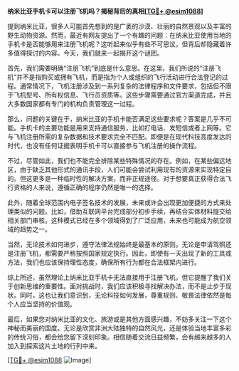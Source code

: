 **纳米比亚手机卡可以注册飞机吗？揭秘背后的真相[[TG💪+ @esim1088](https://t.me/s/esim1088)]**

提到纳米比亚，很多人可能首先想到的是广袤的沙漠、壮丽的自然景观以及丰富的野生动物资源。然而，最近有网友提出了一个有趣的问题：在纳米比亚使用当地的手机卡是否能够用来注册飞机呢？这听起来似乎有些不可思议，但背后却隐藏着许多值得探讨的内容。今天，我们就来一起揭开这个谜团。

首先，我们需要明确“注册飞机”到底是什么意思。在这里，我们所说的“注册飞机”并不是指购买或拥有飞机，而是指为个人或组织的飞行活动进行合法登记的过程。通常情况下，飞机注册涉及到一系列复杂的法律程序和文件要求，包括但不限于飞机型号、所有权信息、飞行员资质等。这些步骤需要通过官方渠道完成，并且大多数国家都有专门的机构负责管理这一过程。

那么，问题的关键在于，纳米比亚的手机卡能否满足这些要求呢？答案是几乎不可能。手机卡的主要功能是用来支持通信服务，比如打电话、发短信或者上网等。它与飞机注册所需的复杂数据和技术要求完全不匹配。即便是在现代科技高度发达的时代，也没有任何证据表明手机卡可以直接参与飞机注册的操作流程。

不过，尽管如此，我们也不能完全排除某些特殊情况的存在。例如，在某些偏远地区，由于缺乏其他形式的通讯手段，人们可能会尝试利用现有的资源来实现特定目的。但这更多是一种临时性的解决方案，而非正规途径。对于想要真正获得合法飞行资格的人来说，遵循正确的程序仍然是唯一的选择。

此外，随着全球范围内电子签名技术的发展，未来或许会出现更加便捷的方式来处理类似的问题。比如，借助互联网平台完成部分初步手续，再结合实体材料提交给相关部门审核。这种模式已经在多个领域得到了广泛应用，未来也可能成为航空领域的趋势之一。

当然，无论技术如何进步，遵守法律法规始终是最基本的原则。无论是申请驾照还是注册飞机，都需要严格按照国家规定执行。因此，即使有一天出现了新的工具或方法，我们也应该保持理性态度，确保所有行为都在合法框架内进行。

综上所述，虽然理论上纳米比亚手机卡无法直接用于注册飞机，但它提醒了我们关于创新思维的重要性。面对挑战时，我们应该积极寻找解决办法，而不是止步于现状。同时，这也让我们意识到，无论科技如何发展，尊重规则、敬畏法律依然是每个人应当坚持的价值观。

最后，如果您对纳米比亚的文化、旅游或是其他方面感兴趣，不妨多关注一下这个神秘而美丽的国度。无论是欣赏非洲大陆独特的自然风光，还是体验当地丰富多彩的传统习俗，都会给您留下深刻印象。相信随着交流日益频繁，会有越来越多的人加入到探索这片土地的行列中来。

[[TG💪+ @esim1088](https://t.me/s/esim1088) ![Image](https://i.postimg.cc/4NQfJmqS/Snipaste-2025-05-13-00-14-12.png)]